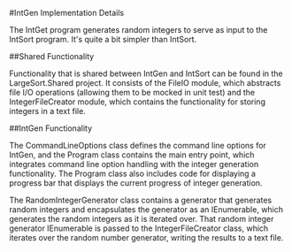#IntGen Implementation Details

The IntGet program generates random integers to serve as input to the IntSort program. It's quite a bit simpler than IntSort.

##Shared Functionality

Functionality that is shared between IntGen and IntSort can be found in the LargeSort.Shared project. It consists of the FileIO module, which abstracts file I/O operations (allowing them to be mocked in unit test) and the IntegerFileCreator module, which contains the functionality for storing integers in a text file.

##IntGen Functionality

The CommandLineOptions class defines the command line options for IntGen, and the Program class contains the main entry point, which integrates command line option handling with the integer generation functionality. The Program class also includes code for displaying a progress bar that displays the current progress of integer generation.

The RandomIntegerGenerator class contains a generator that generates random integers and encapsulates the generator as an IEnumerable, which generates the random integers as it is iterated over. That random integer generator IEnumerable is passed to the IntegerFileCreator class, which iterates over the random number generator, writing the results to a text file.
